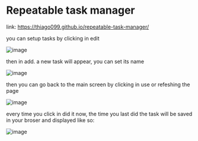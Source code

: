 # Repeatable task manager

link: https://thiago099.github.io/repeatable-task-manager/

you can setup tasks by clicking in edit

![image](https://github.com/Thiago099/repeatable-task-manager/assets/66787043/01f7fba8-2329-475e-a7a2-49ab49ad6ab9)

then in add.
a new task will appear, you can set its name

![image](https://github.com/Thiago099/repeatable-task-manager/assets/66787043/715db895-f890-4c46-af44-18e46d743202)

then you can go back to the main screen by clicking in use or refeshing the page

![image](https://github.com/Thiago099/repeatable-task-manager/assets/66787043/e5e3e51d-778b-4b89-9c05-9e1a351bc0ec)

every time you click in did it now, the time you last did the task will be saved in your broser and displayed like so:

![image](https://github.com/Thiago099/repeatable-task-manager/assets/66787043/1062bcf4-7e72-45f4-a38d-56538a727865)
